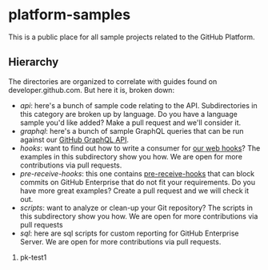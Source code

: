 platform-samples
================

This is a public place for all sample projects related to the GitHub Platform.

## Hierarchy

The directories are organized to correlate with guides found on developer.github.com.
But here it is, broken down:

* _api_: here's a bunch of sample code relating to the API. Subdirectories in this
category are broken up by language. Do you have a language sample you'd like added?
Make a pull request and we'll consider it.
* _graphql_: here's a bunch of sample GraphQL queries that can be run against our [GitHub GraphQL API](https://docs.github.com/graphql).
* _hooks_: want to find out how to write a consumer for [our web hooks](https://docs.github.com/webhooks-and-events/webhooks/about-webhooks)? The examples in this subdirectory show you how. We are open for more contributions via pull requests.
* _pre-receive-hooks_: this one contains [pre-receive-hooks](https://docs.github.com/enterprise-server/admin/policies/enforcing-policy-with-pre-receive-hooks) that can block commits on GitHub Enterprise that do not fit your requirements. Do you have more great examples? Create a pull request and we will check it out.
* _scripts_: want to analyze or clean-up your Git repository? The scripts in this subdirectory show you how. We are open for more contributions via pull requests
* _sql_: here are sql scripts for custom reporting for GitHub Enterprise Server. We are open for more contributions via pull requests.

1. pk-test1